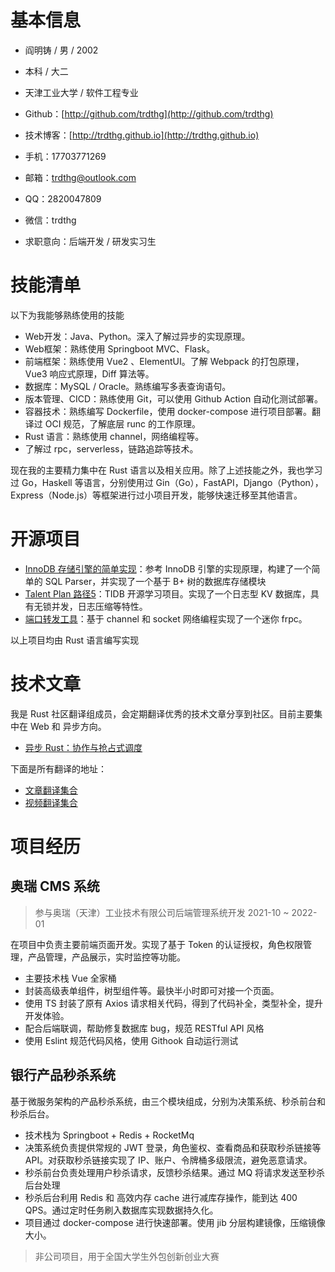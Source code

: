 # 基本信息

- 阎明铸 / 男 / 2002
- 本科 / 大二
- 天津工业大学 / 软件工程专业
- Github：[http://github.com/trdthg](http://github.com/trdthg)
- 技术博客：[http://trdthg.github.io](http://trdthg.github.io)
- 手机：17703771269
- 邮箱：trdthg@outlook.com
- QQ：2820047809
- 微信：trdthg

- 求职意向：后端开发 / 研发实习生

# 技能清单

以下为我能够熟练使用的技能

- Web开发：Java、Python。深入了解过异步的实现原理。
- Web框架：熟练使用 Springboot MVC、Flask。
- 前端框架：熟练使用 Vue2 、ElementUI。了解 Webpack 的打包原理，Vue3 响应式原理，Diff 算法等。
- 数据库：MySQL / Oracle。熟练编写多表查询语句。
- 版本管理、CICD：熟练使用 Git，可以使用 Github Action 自动化测试部署。
- 容器技术：熟练编写 Dockerfile，使用 docker-compose 进行项目部署。翻译过 OCI 规范，了解底层 runc 的工作原理。
- Rust 语言：熟练使用 channel，网络编程等。
- 了解过 rpc，serverless，链路追踪等技术。

现在我的主要精力集中在 Rust 语言以及相关应用。除了上述技能之外，我也学习过 Go，Haskell 等语言，分别使用过
Gin（Go），FastAPI，Django（Python），Express（Node.js）等框架进行过小项目开发，能够快速迁移至其他语言。

# 开源项目

- [InnoDB 存储引擎的简单实现](https://github.com/trdthg/rs-sql-db)：参考 InnoDB
  引擎的实现原理，构建了一个简单的 SQL Parser，并实现了一个基于 B+ 树的数据库存储模块
- [Talent Plan 路径5](https://github.com/trdthg/rs-kvstore)：TIDB 开源学习项目。实现了一个日志型
  KV 数据库，具有无锁并发，日志压缩等特性。
- [端口转发工具](https://github.com/trdthg/net-piercer)：基于 channel 和 socket
  网络编程实现了一个迷你 frpc。

以上项目均由 Rust 语言编写实现

# 技术文章

我是 Rust 社区翻译组成员，会定期翻译优秀的技术文章分享到社区。目前主要集中在 Web 和 异步方向。

- [异步 Rust：协作与抢占式调度](https://github.com/studyrs/Rustt/blob/main/Articles/%5B2022-04-12%5D%20异步%20Rust：协作与抢占式调度.md)

下面是所有翻译的地址：

- [文章翻译集合](https://github.com/search?q=repo%3Arustlang-cn%2FRustt+assignee%3Atrdthg+state%3Aclosed&type=Issues&ref=advsearch)
- [视频翻译集合](https://space.bilibili.com/110777624)

# 项目经历

## 奥瑞 CMS 系统

> 参与奥瑞（天津）工业技术有限公司后端管理系统开发 2021-10 ~ 2022-01

在项目中负责主要前端页面开发。实现了基于 Token 的认证授权，角色权限管理，产品管理，产品展示，实时监控等功能。

- 主要技术栈 Vue 全家桶
- 封装高级表单组件，树型组件等。最快半小时即可对接一个页面。
- 使用 TS 封装了原有 Axios 请求相关代码，得到了代码补全，类型补全，提升开发体验。
- 配合后端联调，帮助修复数据库 bug，规范 RESTful API 风格
- 使用 Eslint 规范代码风格，使用 Githook 自动运行测试

## 银行产品秒杀系统

基于微服务架构的产品秒杀系统，由三个模块组成，分别为决策系统、秒杀前台和秒杀后台。

- 技术栈为 Springboot + Redis + RocketMq
- 决策系统负责提供常规的 JWT 登录，角色鉴权、查看商品和获取秒杀链接等 API。对获取秒杀链接实现了 IP、账户、令牌桶多级限流，避免恶意请求。
- 秒杀前台负责处理用户秒杀请求，反馈秒杀结果。通过 MQ 将请求发送至秒杀后台处理
- 秒杀后台利用 Redis 和 高效内存 cache 进行减库存操作，能到达 400 QPS。通过定时任务刷入数据库实现数据持久化。
- 项目通过 docker-compose 进行快速部署。使用 jib 分层构建镜像，压缩镜像大小。

> 非公司项目，用于全国大学生外包创新创业大赛
